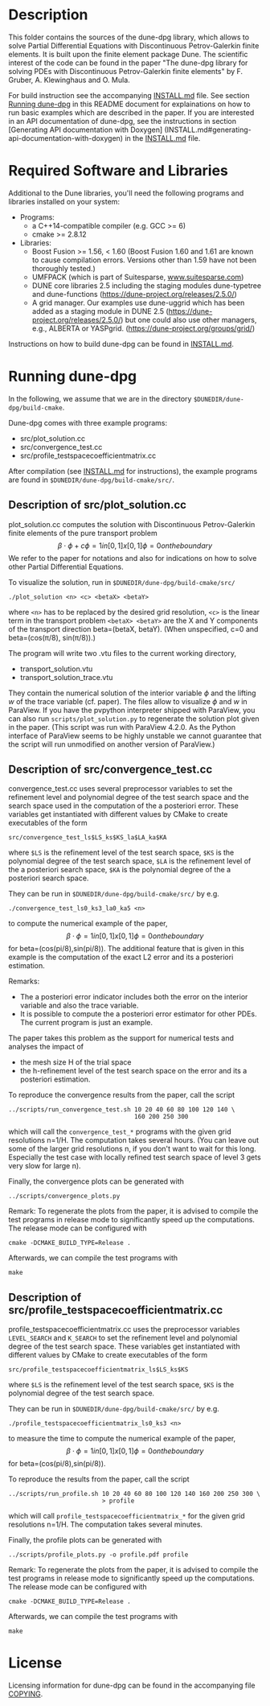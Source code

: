 Description
===========

This folder contains the sources of the dune-dpg library, which allows to
solve Partial Differential Equations with Discontinuous Petrov-Galerkin
finite elements. It is built upon the finite element package Dune. The
scientific interest of the code can be found in the paper "The dune-dpg
library for solving PDEs with Discontinuous Petrov-Galerkin finite elements"
by F. Gruber, A. Klewinghaus and O. Mula.

For build instruction see the accompanying [INSTALL.md](INSTALL.md) file.
See section [Running dune-dpg](#running-dune-dpg) in this README document for
explainations on how to run basic examples which are described in the paper.
If you are interested in an API documentation of dune-dpg, see the
instructions in section [Generating API documentation with Doxygen]
(INSTALL.md#generating-api-documentation-with-doxygen) in
the [INSTALL.md](INSTALL.md) file.

Required Software and Libraries
===============================

Additional to the Dune libraries, you'll need the following programs and
libraries installed on your system:

  - Programs:
    - a C++14-compatible compiler (e.g. GCC >= 6)
    - cmake >= 2.8.12
  - Libraries:
    - Boost Fusion >= 1.56, < 1.60
      (Boost Fusion 1.60 and 1.61 are known to cause compilation errors.
       Versions other than 1.59 have not been thoroughly tested.)
    - UMFPACK (which is part of Suitesparse, www.suitesparse.com)
    - DUNE core libraries 2.5
      including the staging modules dune-typetree and dune-functions
      (https://dune-project.org/releases/2.5.0/)
    - A grid manager. Our examples use dune-uggrid
      which has been added as a staging module in DUNE 2.5
      (https://dune-project.org/releases/2.5.0/)
      but one could also use other managers, e.g., ALBERTA or YASPgrid.
      (https://dune-project.org/groups/grid/)

Instructions on how to build dune-dpg can be found in [INSTALL.md](INSTALL.md).

Running dune-dpg
================

In the following, we assume that we are in the directory
`$DUNEDIR/dune-dpg/build-cmake`.

Dune-dpg comes with three example programs:

  - src/plot_solution.cc
  - src/convergence_test.cc
  - src/profile_testspacecoefficientmatrix.cc

After compilation (see [INSTALL.md](INSTALL.md) for instructions), the
example programs are found in `$DUNEDIR/dune-dpg/build-cmake/src/`.

Description of src/plot_solution.cc
-----------------------------------

plot_solution.cc computes the solution with Discontinuous Petrov-Galerkin
finite elements of the pure transport problem
$$
  \beta \cdot \phi +c \phi = 1 in [0,1]x[0,1]
                      \phi = 0 on the boundary
$$
We refer to the paper for notations and also
for indications on how to solve other Partial Differential Equations.

To visualize the solution, run in `$DUNEDIR/dune-dpg/build-cmake/src/`

    ./plot_solution <n> <c> <betaX> <betaY>

where
  `<n>` has to be replaced by the desired grid resolution,
  `<c>` is the linear term in the transport problem
  `<betaX> <betaY>` are the X and Y components of the transport direction
                    beta=(betaX, betaY).
  (When unspecified, c=0 and beta=(cos(π/8), sin(π/8)).)

The program will write two .vtu files to the current working directory,

  - transport_solution.vtu
  - transport_solution_trace.vtu

They contain the numerical solution of the interior variable $\phi$ and
the lifting $w$ of the trace variable (cf. paper).
The files allow to visualize $\phi$ and $w$ in ParaView. If you have the
pvpython interpreter shipped with ParaView, you can also run
`scripts/plot_solution.py` to regenerate the solution plot given in the paper.
(This script was run with ParaView 4.2.0. As the Python interface of ParaView
seems to be highly unstable we cannot guarantee that the script will run
unmodified on another version of ParaView.)

Description of src/convergence_test.cc
--------------------------------------

convergence_test.cc uses several preprocessor variables to set the
refinement level and polynomial degree of the test search space and the
search space used in the computation of the a posteriori error.
These variables get instantiated with different values by CMake to create
executables of the form

    src/convergence_test_ls$LS_ks$KS_la$LA_ka$KA

where `$LS` is the refinement level of the test search space,
      `$KS` is the polynomial degree of the test search space,
      `$LA` is the refinement level of the a posteriori search space,
      `$KA` is the polynomial degree of the a posteriori search space.

They can be run in `$DUNEDIR/dune-dpg/build-cmake/src/` by e.g.

    ./convergence_test_ls0_ks3_la0_ka5 <n>

to compute the numerical example of the paper,
$$
  \beta \cdot \phi = 1 in [0,1]x[0,1]
              \phi = 0 on the boundary
$$
for beta=(cos(pi/8),sin(pi/8)). The additional feature that is given in
this example is the computation of the exact L2 error and its a posteriori
estimation.

Remarks:
  - The a posteriori error indicator includes both the error on the
    interior variable and also the trace variable.
  - It is possible to compute the a posteriori error estimator for
    other PDEs. The current program is just an example.

The paper takes this problem as the support for numerical tests and
analyses the impact of
 - the mesh size H of the trial space
 - the h-refinement level of the test search space
on the error and its a posteriori estimation.

To reproduce the convergence results from the paper, call the script

    ../scripts/run_convergence_test.sh 10 20 40 60 80 100 120 140 \
                                       160 200 250 300

which will call the `convergence_test_*` programs with the given grid
resolutions n=1/H.
The computation takes several hours. (You can leave out some of the larger
grid resolutions n, if you don't want to wait for this long. Especially
the test case with locally refined test search space of level 3 gets very
slow for large n).

Finally, the convergence plots can be generated with

    ../scripts/convergence_plots.py

Remark: To regenerate the plots from the paper, it is advised to compile
the test programs in release mode to significantly speed up the computations.
The release mode can be configured with

    cmake -DCMAKE_BUILD_TYPE=Release .

Afterwards, we can compile the test programs with

    make

Description of src/profile_testspacecoefficientmatrix.cc
--------------------------------------------------------

profile_testspacecoefficientmatrix.cc uses the preprocessor variables
`LEVEL_SEARCH` and `K_SEARCH` to set the refinement level and polynomial
degree of the test search space.
These variables get instantiated with different values by CMake to create
executables of the form

    src/profile_testspacecoefficientmatrix_ls$LS_ks$KS

where `$LS` is the refinement level of the test search space,
      `$KS` is the polynomial degree of the test search space.

They can be run in `$DUNEDIR/dune-dpg/build-cmake/src/` by e.g.

    ./profile_testspacecoefficientmatrix_ls0_ks3 <n>

to measure the time to compute the numerical example of the paper,
$$
  \beta \cdot \phi = 1 in [0,1]x[0,1]
              \phi = 0 on the boundary
$$
for beta=(cos(pi/8),sin(pi/8)).

To reproduce the results from the paper, call the script

    ../scripts/run_profile.sh 10 20 40 60 80 100 120 140 160 200 250 300 \
                              > profile

which will call `profile_testspacecoefficientmatrix_*` for the given
grid resolutions n=1/H.  The computation takes several minutes.

Finally, the profile plots can be generated with

    ../scripts/profile_plots.py -o profile.pdf profile

Remark: To regenerate the plots from the paper, it is advised to compile
the test programs in release mode to significantly speed up the computations.
The release mode can be configured with

    cmake -DCMAKE_BUILD_TYPE=Release .

Afterwards, we can compile the test programs with

    make

License
=======

Licensing information for dune-dpg can be found in the accompanying file
[COPYING](COPYING).
